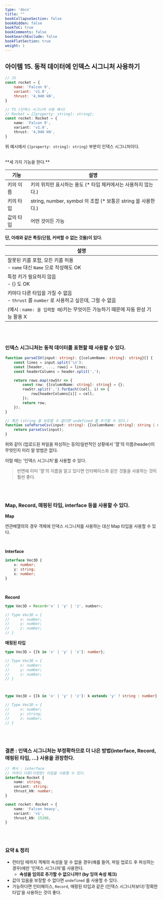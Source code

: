 ```yaml
---
type: 'docs'
title: ""
bookCollapseSection: false
bookHidden: false
bookToC: true
bookComments: false
bookSearchExclude: false
bookFlatSection: true
weight: 1
---
```


## 아이템 15. 동적 데이터에 인덱스 시그니처 사용하기

```js
// JS
const rocket = {
    name: 'Falcon 9',
    variant: 'v1.0',
    thrust: '4,940 kN',
}
```
```ts
// TS (인덱스 시그니처 사용 예시)
// Rocket = {[property: string]: string};
const rocket: Rocket = {
    name: 'Falcon 9',
    variant: 'v1.0',
    thrust: '4,940 kN',
}
```

위 예시에서 `{[property: string]: string}` 부분이 인덱스 시그니처이다.

<br>
**세 가지 기능을 한다.**

|기능|설명|
|-|-|
|키의 이름|키의 위치만 표시하는 용도 (* 타입 체커에서는 사용하지 않는다.)|
|키의 타입|string, number, symbol 의 조합 (* 보통은 string 을 사용한다.)|
|값의 타입|어떤 것이든 가능|

**단, 아래와 같은 특징(단점, 커버할 수 없는 것들)이 있다.**

|설명|
|-|
|잘못된 키를 포함, 모든 키를 허용 <br>- `name` 대신 `Name` 으로 작성해도 OK|
|특정 키가 필요하지 않음 <br>- {} 도 OK|
|키마다 다른 타입을 가질 수 없음 <br>- `thrust` 를 `number` 로 사용하고 싶은데, 그럴 수 없음|
|(예시 : `name: 을 입력할 때`)키는 무엇이든 가능하기 때문에 자동 완성 기능 활용 X|

<br><br>

### 인덱스 시그니처는 동적 데이터를 표현할 때 사용할 수 있다.

```ts
function parseCSV(input: string): {[columnName: string]: string}[] {
    const lines = input.split('\n');
    const [header, ..., rows] = lines;
    const headerColumns = header.split(',');

    return rows.map(rowStr => {
        const row: {[columnName: string]: string} = {};
        rowStr.split(',').forEach((cell, i) => {
            row[headerColumns[i]] = cell;
        });
        return row;
    });
}

// 혹은 (string 을 보장할 수 없다면 undefined 를 추가할 수 있다.)
function safeParseCsv(input: string): {[columnName: string]: string | undefined}[] {
    return parseCsv(input);
}
```

위와 같이 (업로드된 파일을 파싱하는 등의)일반적인 상황에서 '열'의 이름(header)이 무엇인지 미리 알 방법은 없다.

이럴 때는 '인덱스 시그니처'를 사용할 수 있다. 

> 반면에 이미 '열'의 이름을 알고 있다면 인터페이스와 같은 것들을 사용하는 것이 훨씬 좋다.

<br><br>

### Map, Record, 매핑된 타입, interface 등을 사용할 수 있다.

**Map**

연관배열의의 경우 객체에 인덱스 시그니처를 사용하는 대신 Map 타입을 사용할 수 있다.

<br>

**Interface**

```ts
interface Vec3D {
    x: number;
    y: string;
    x: number;
}
```

<br>

**Record**

```ts
type Vec3D = Record<'x' | 'y' | 'z', number>;

// Type Vec3D = {
//     x: number;
//     y: number;
//     z: number;
// }
```

**매핑된 타입**

```ts
type Vec3D = {[k in 'x' | 'y' | 'z']: number};

// Type Vec3D = {
//     x: number;
//     y: number;
//     z: number;
// }



type Vec3D = {[k in 'x' | 'y' | 'z']: k extends 'y' ? string : number};

// Type Vec3D = {
//     x: number;
//     y: string;
//     z: number;
// }
```

<br><br>

### 결론 : 인덱스 시그니처는 부정확하므로 더 나은 방법(interface, Record, 매핑된 타입, ...) 사용을 권장한다.

```ts
// 예시 : interface
// 키마다 다른(다양한) 타입을 사용할 수 있다.
interface Rocket {
    name: string;
    variant: string;
    thrust_kN: number;
}

const rocket: Rocket = {
    name: 'Falcon heavy',
    variant: 'v1',
    thrust_kN: 15200,
}
```

<br><br>

### 요약 & 정리

- 런타임 때까지 객체의 속성을 알 수 없을 경우(예를 들어, 파일 업로드 후 파싱하는 경우)에만 '인덱스 시그니처'를 사용한다.
  - **속성을 임의로 추가할 수 없으니까!! (by 잉여 속성 체크)**
- 값이 있음을 보장할 수 없다면 `undefined` 를 사용할 수 있다.
- 가능하다면 인터페이스, `Record`, 매핑된 타입과 같은 (인덱스 시그니처보다)'정확한 타입'을 사용하는 것이 좋다.